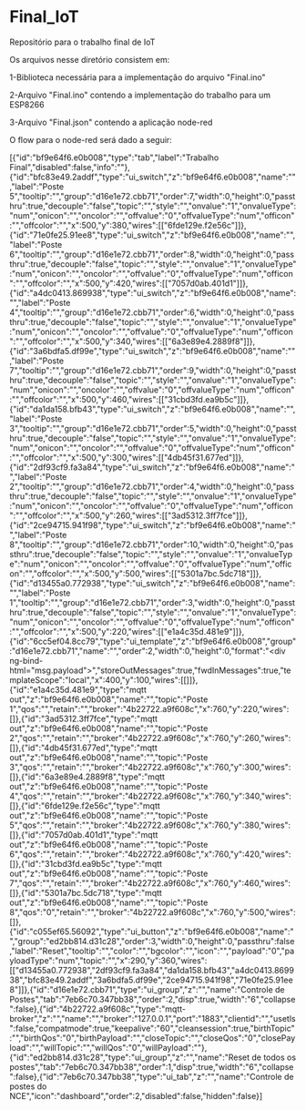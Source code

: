 # Final_IoT
Repositório para o trabalho final de IoT

Os arquivos nesse diretório consistem em:

1-Biblioteca necessária para a implementação do arquivo "Final.ino"

2-Arquivo "Final.ino" contendo a implementação do trabalho para um ESP8266

3-Arquivo "Final.json" contendo a aplicação node-red


O flow para o node-red será dado a seguir:

[{"id":"bf9e64f6.e0b008","type":"tab","label":"Trabalho Final","disabled":false,"info":""},{"id":"bfc83e49.2addf","type":"ui_switch","z":"bf9e64f6.e0b008","name":"","label":"Poste 5","tooltip":"","group":"d16e1e72.cbb71","order":7,"width":0,"height":0,"passthru":true,"decouple":"false","topic":"","style":"","onvalue":"1","onvalueType":"num","onicon":"","oncolor":"","offvalue":"0","offvalueType":"num","officon":"","offcolor":"","x":500,"y":380,"wires":[["6fde129e.f2e56c"]]},{"id":"71e0fe25.91ee8","type":"ui_switch","z":"bf9e64f6.e0b008","name":"","label":"Poste 6","tooltip":"","group":"d16e1e72.cbb71","order":8,"width":0,"height":0,"passthru":true,"decouple":"false","topic":"","style":"","onvalue":"1","onvalueType":"num","onicon":"","oncolor":"","offvalue":"0","offvalueType":"num","officon":"","offcolor":"","x":500,"y":420,"wires":[["7057d0ab.401d1"]]},{"id":"a4dc0413.869938","type":"ui_switch","z":"bf9e64f6.e0b008","name":"","label":"Poste 4","tooltip":"","group":"d16e1e72.cbb71","order":6,"width":0,"height":0,"passthru":true,"decouple":"false","topic":"","style":"","onvalue":"1","onvalueType":"num","onicon":"","oncolor":"","offvalue":"0","offvalueType":"num","officon":"","offcolor":"","x":500,"y":340,"wires":[["6a3e89e4.2889f8"]]},{"id":"3a6bdfa5.df99e","type":"ui_switch","z":"bf9e64f6.e0b008","name":"","label":"Poste 7","tooltip":"","group":"d16e1e72.cbb71","order":9,"width":0,"height":0,"passthru":true,"decouple":"false","topic":"","style":"","onvalue":"1","onvalueType":"num","onicon":"","oncolor":"","offvalue":"0","offvalueType":"num","officon":"","offcolor":"","x":500,"y":460,"wires":[["31cbd3fd.ea9b5c"]]},{"id":"da1da158.bfb43","type":"ui_switch","z":"bf9e64f6.e0b008","name":"","label":"Poste 3","tooltip":"","group":"d16e1e72.cbb71","order":5,"width":0,"height":0,"passthru":true,"decouple":"false","topic":"","style":"","onvalue":"1","onvalueType":"num","onicon":"","oncolor":"","offvalue":"0","offvalueType":"num","officon":"","offcolor":"","x":500,"y":300,"wires":[["4db45f31.677ed"]]},{"id":"2df93cf9.fa3a84","type":"ui_switch","z":"bf9e64f6.e0b008","name":"","label":"Poste 2","tooltip":"","group":"d16e1e72.cbb71","order":4,"width":0,"height":0,"passthru":true,"decouple":"false","topic":"","style":"","onvalue":"1","onvalueType":"num","onicon":"","oncolor":"","offvalue":"0","offvalueType":"num","officon":"","offcolor":"","x":500,"y":260,"wires":[["3ad5312.3ff7fce"]]},{"id":"2ce94715.941f98","type":"ui_switch","z":"bf9e64f6.e0b008","name":"","label":"Poste 8","tooltip":"","group":"d16e1e72.cbb71","order":10,"width":0,"height":0,"passthru":true,"decouple":"false","topic":"","style":"","onvalue":"1","onvalueType":"num","onicon":"","oncolor":"","offvalue":"0","offvalueType":"num","officon":"","offcolor":"","x":500,"y":500,"wires":[["5301a7bc.5dc718"]]},{"id":"d13455a0.772938","type":"ui_switch","z":"bf9e64f6.e0b008","name":"","label":"Poste 1","tooltip":"","group":"d16e1e72.cbb71","order":3,"width":0,"height":0,"passthru":true,"decouple":"false","topic":"","style":"","onvalue":"1","onvalueType":"num","onicon":"","oncolor":"","offvalue":"0","offvalueType":"num","officon":"","offcolor":"","x":500,"y":220,"wires":[["e1a4c35d.481e9"]]},{"id":"6cc5ef04.8cc79","type":"ui_template","z":"bf9e64f6.e0b008","group":"d16e1e72.cbb71","name":"","order":2,"width":0,"height":0,"format":"<div ng-bind-html=\"msg.payload\"></div>","storeOutMessages":true,"fwdInMessages":true,"templateScope":"local","x":400,"y":100,"wires":[[]]},{"id":"e1a4c35d.481e9","type":"mqtt out","z":"bf9e64f6.e0b008","name":"","topic":"Poste 1","qos":"","retain":"","broker":"4b22722.a9f608c","x":760,"y":220,"wires":[]},{"id":"3ad5312.3ff7fce","type":"mqtt out","z":"bf9e64f6.e0b008","name":"","topic":"Poste 2","qos":"","retain":"","broker":"4b22722.a9f608c","x":760,"y":260,"wires":[]},{"id":"4db45f31.677ed","type":"mqtt out","z":"bf9e64f6.e0b008","name":"","topic":"Poste 3","qos":"","retain":"","broker":"4b22722.a9f608c","x":760,"y":300,"wires":[]},{"id":"6a3e89e4.2889f8","type":"mqtt out","z":"bf9e64f6.e0b008","name":"","topic":"Poste 4","qos":"","retain":"","broker":"4b22722.a9f608c","x":760,"y":340,"wires":[]},{"id":"6fde129e.f2e56c","type":"mqtt out","z":"bf9e64f6.e0b008","name":"","topic":"Poste 5","qos":"","retain":"","broker":"4b22722.a9f608c","x":760,"y":380,"wires":[]},{"id":"7057d0ab.401d1","type":"mqtt out","z":"bf9e64f6.e0b008","name":"","topic":"Poste 6","qos":"","retain":"","broker":"4b22722.a9f608c","x":760,"y":420,"wires":[]},{"id":"31cbd3fd.ea9b5c","type":"mqtt out","z":"bf9e64f6.e0b008","name":"","topic":"Poste 7","qos":"","retain":"","broker":"4b22722.a9f608c","x":760,"y":460,"wires":[]},{"id":"5301a7bc.5dc718","type":"mqtt out","z":"bf9e64f6.e0b008","name":"","topic":"Poste 8","qos":"0","retain":"","broker":"4b22722.a9f608c","x":760,"y":500,"wires":[]},{"id":"c055ef65.56092","type":"ui_button","z":"bf9e64f6.e0b008","name":"","group":"ed2bb814.d31c28","order":3,"width":0,"height":0,"passthru":false,"label":"Reset","tooltip":"","color":"","bgcolor":"","icon":"","payload":"0","payloadType":"num","topic":"","x":290,"y":360,"wires":[["d13455a0.772938","2df93cf9.fa3a84","da1da158.bfb43","a4dc0413.869938","bfc83e49.2addf","3a6bdfa5.df99e","2ce94715.941f98","71e0fe25.91ee8"]]},{"id":"d16e1e72.cbb71","type":"ui_group","z":"","name":"Controle de Postes","tab":"7eb6c70.347bb38","order":2,"disp":true,"width":"6","collapse":false},{"id":"4b22722.a9f608c","type":"mqtt-broker","z":"","name":"","broker":"127.0.0.1","port":"1883","clientid":"","usetls":false,"compatmode":true,"keepalive":"60","cleansession":true,"birthTopic":"","birthQos":"0","birthPayload":"","closeTopic":"","closeQos":"0","closePayload":"","willTopic":"","willQos":"0","willPayload":""},{"id":"ed2bb814.d31c28","type":"ui_group","z":"","name":"Reset de todos os postes","tab":"7eb6c70.347bb38","order":1,"disp":true,"width":"6","collapse":false},{"id":"7eb6c70.347bb38","type":"ui_tab","z":"","name":"Controle de postes do NCE","icon":"dashboard","order":2,"disabled":false,"hidden":false}]
